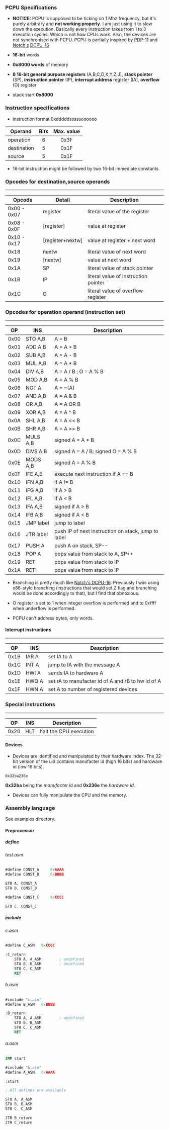 ### PCPU Specifications

* **NOTICE:** PCPU is supposed to be ticking on 1 Mhz frequency, but it's purely
arbitrary and **not working properly**. I am just using it to slow down the execution.
Basically every instruction takes from 1 to 3 execution cycles. Which is not how CPUs work.
Also, the devices are not synchronised with PCPU. PCPU is partially inspired by [PDP-11](http://en.wikipedia.org/wiki/PDP-11) and [Notch's](http://twitter.com/notch) [DCPU-16](http://dcpu.com/dcpu-16/)

* **16-bit** words
* **0x8000 words** of memory
* **8 16-bit general purpose registers** (A,B,C,D,X,Y,Z,J), **stack pointer** (SP), **instruction pointer** (IP), **interrupt address** register (IA), **overflow** (O) register
* stack start **0x8000**

### Instruction specifications
* instruction format 0xdddddsssssoooooo

| Operand   	     | Bits   | Max. value |
| ------------------ | :----: | :--------: |
| operation	     | 6      | 0x3F       |
| destination	     | 5      | 0x1F       |
| source	     | 5      | 0x1F       |

* 16-bit instruction might be followed by two 16-bit immediate constants

### Opcodes for destination,source operands
-----------------------------------------------------------------------------
| Opcode 	| Detail	   | Description	                    |
| ------------- | ---------------- | -------------------------------------- |
| 0x00 - 0x07	| register 	   | literal value of the register          |
| 0x08 - 0x0F	| [register]	   | value at register 			    |
| 0x10 - 0x17	| [register+nextw] | value at register + next word          |
| 0x18		| nextw		   | literal value of next word             | 
| 0x19		| [nextw]          | value at next word                     |
| 0x1A		| SP               | literal value of stack pointer         |
| 0x1B		| IP               | literal value of instruction pointer   |
| 0x1C		| O 		   | literal value of overflow register     |

### Opcodes for operation operand (instruction set)
--------------------------------------------------------------------------------------
| OP     | INS              | Description                              		     |
| :----: | ---------------- | ------------------------------------------------------ |
| 0x00   | STO A,B          | A = B                               		     |
| 0x01   | ADD A,B          | A = A + B            		     		     |
| 0x02   | SUB A,B          | A = A - B             		     		     |
| 0x03   | MUL A,B          | A = A * B              		     		     |
| 0x04   | DIV A,B          | A = A / B ; O = A % B                   		     |
| 0x05   | MOD A,B          | A = A % B                   	  		     |
| 0x06   | NOT A            | A = ~(A)                            		     |
| 0x07   | AND A,B          | A = A & B                             		     |
| 0x08   | OR A,B           | A = A OR B                          		     |
| 0x09   | XOR A,B          | A = A ^ B                             		     |
| 0x0A   | SHL A,B          | A = A << B                          		     |
| 0x0B   | SHR A,B          | A = A >> B                          		     |
| 0x0C   | MULS A,B         | signed A = A * B 					     |
| 0x0D   | DIVS A,B         | signed A = A / B; signed O = A % B		     |
| 0x0E   | MODS A,B         | signed A = A % B                                       |
| 0x0F   | IFE A,B          | execute next instruction if A == B    		     |
| 0x10   | IFN A,B          | if A != B            		  		     |
| 0x11   | IFG A,B          | if A > B            		  		     |
| 0x12   | IFL A,B          | if A < B           		   	  	     |
| 0x13   | IFA A,B          | signed if A > B                                        |
| 0x14   | IFB A,B          | signed if A < B                                        |
| 0x15   | JMP label        | jump to label            		  		     |
| 0x16   | JTR label        | push IP of next instruction on stack, jump to label    |
| 0x17   | PUSH A           | push A on stack, SP--	  		     	     |
| 0x18   | POP A            | pops value from stack to A, SP++         		     |
| 0x19   | RET              | pops value from stack to IP                 	     |
| 0x1A   | RETI             | pops value from stack to IP              		     |

* Branching is pretty much like [Notch's DCPU-16](http://dcpu.com/dcpu-16/). Previously I was using
x86-style branching (instructions that would set Z flag and branching would be done accordingly to that), but I find that obnoxious.

* O register is set to 1 when integer overflow is performed and to 0xffff when underflow is performed.

* PCPU can't address bytes, only words. 

#### Interrupt instructions
--------------------------------------------------------------------------------------
| OP     | INS              | Description                                            |
| :----: | ---------------- | ------------------------------------------------------ |
| 0x1B   | IAR A            | set IA to A                                            |
| 0x1C   | INT A            | jump to IA with the message A   			     |
| 0x1D   | HWI A            | sends IA to hardware A                                 |
| 0x1E   | HWQ A            | set rA to manufacter id of A and rB to hw id of A      |
| 0x1F   | HWN A            | set A to number of registered devices                  |

### Special instructions
--------------------------------------------------------------------------------------
| OP     | INS              | Description                                            |
| :----: | ---------------- | ------------------------------------------------------ |
| 0x20   | HLT              | halt the CPU execution                                 |

#### Devices

* Devices are identified and manipulated by their hardware index. 
The 32-bit version of the uid contains manufacter id (high 16 bits) and hardware
id (low 16 bits).

``0x32ba236e``

**0x32ba** being the *manufacter* id and **0x236e** the *hardware id*.

* Devices can fully manipulate the CPU and the memory.

### Assembly language

See examples directory.

#### Preprocessor

##### define

###### test.asm

```nasm
#define CONST_A		0xAAAA
#define CONST_B		0xBBBB

STO A, CONST_A
STO B, CONST_B

#define CONST_C		0xCCCC

STO C, CONST_C
```

##### include 

###### c.asm
```nasm
#define C_ASM	0xCCCC

:C_return
	STO A, A_ASM		; undefined		
	STO B, B_ASM		; undefined
	STO C, C_ASM
	RET
```

###### b.asm
```nasm
#include "c.asm"
#define B_ASM	0xBBBB

:B_return
	STO A, A_ASM		; undefined
	STO B, B_ASM
	STO C, C_ASM
	RET
```

###### a.asm
```nasm
JMP start

#include "b.asm"
#define A_ASM	0xAAAA

:start

; All defines are available

STO A, A_ASM
STO B, B_ASM
STO C, C_ASM

JTR B_return
JTR C_return
```